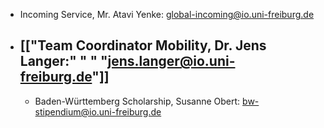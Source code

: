 - Incoming Service, Mr. Atavi Yenke: [global-incoming@io.uni-freiburg.de](mailto:global-incoming@io.uni-freiburg.de)
- [["Team Coordinator Mobility, Dr. Jens Langer:" " " "[jens.langer@io.uni-freiburg.de](mailto:jens.langer@io.uni-freiburg.de)"]]
    - 
    - Baden-Württemberg Scholarship, Susanne Obert: [bw-stipendium@io.uni-freiburg.de](mailto:bw-stipendium@io.uni-freiburg.de)
